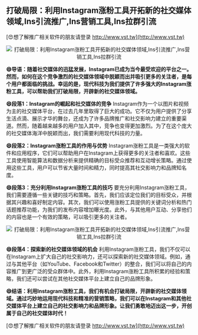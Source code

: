 ## **打破局限：利用Instagram涨粉工具开拓新的社交媒体领域,Ins引流推广,Ins营销工具,Ins拉群引流**

[😍想了解推广相关软件的朋友请登录 http://www.vst.tw](http://www.vst.tw)

 <center><img src="https://vst.tw/MP4/tuiguang/png/5.png" alt="打破局限：利用Instagram涨粉工具开拓新的社交媒体领域,Ins引流推广,Ins营销工具,Ins拉群引流"></center>

**😄导语：随着社交媒体的迅猛发展，Instagram已成为当今最受欢迎的平台之一。然而，如何在这个竞争激烈的社交媒体领域中脱颖而出并吸引更多的关注者，是每个用户都面临的挑战。幸运的是，现代科技为我们提供了许多强大的Instagram涨粉工具，可以帮助我们打破局限，开辟新的社交媒体领域。**

**😄段落1：Instagram的崛起和社交媒体的竞争**
Instagram作为一个以图片和视频为主的社交媒体平台，在过去几年里取得了巨大的成功。它不仅为用户提供了分享生活点滴、展示才华的舞台，还成为了许多品牌推广和社交影响力建立的重要渠道。然而，随着越来越多的用户加入其中，竞争也变得更加激烈。为了在这个庞大的社交媒体海洋中脱颖而出，我们需要利用现代科技的力量。

**😄段落2：Instagram涨粉工具的作用与优势**
Instagram涨粉工具是一类强大的软件和应用程序，它们可以帮助用户在Instagram上获得更多的关注者和喜欢。这些工具使用智能算法和数据分析来提供精确的目标受众推荐和互动增长策略。通过使用这些工具，用户可以节省大量时间和精力，同时提高其社交影响力和品牌知名度。

**😄段落3：充分利用Instagram涨粉工具的技巧**
要充分利用Instagram涨粉工具，我们需要遵循一些关键的技巧和策略。首先，我们应该定位我们的目标受众，并根据其兴趣和喜好制定内容。其次，我们可以使用涨粉工具提供的关键词分析和热门话题推荐功能，为我们的发布内容增加曝光度。此外，与其他用户互动、分享他们的内容也是一个有效的策略，可以吸引更多的关注者。

 <center><img src="https://vst.tw/MP4/tuiguang/png/2.png" alt="打破局限：利用Instagram涨粉工具开拓新的社交媒体领域,Ins引流推广,Ins营销工具,Ins拉群引流"></center>

**😄段落4：探索新的社交媒体领域的机会**
利用Instagram涨粉工具，我们不仅可以在Instagram上扩大自己的社交影响力，还可以探索新的社交媒体领域。例如，通过与其他平台（如YouTube、Facebook和Twitter）的整合，我们可以将自己的内容推广到更广泛的受众群体中。此外，利用Instagram涨粉工具所积累的经验和策略，我们还可以尝试在其他社交媒体平台上建立自己的品牌形象。

**😄结语：利用Instagram涨粉工具，我们有机会打破局限，开辟新的社交媒体领域。通过巧妙地运用现代科技和精准的营销策略，我们可以在Instagram和其他社交媒体平台上建立自己的社交影响力和品牌形象。让我们勇敢地迈出这一步，开创属于自己的社交媒体时代！**

[😍想了解推广相关软件的朋友请登录 http://www.vst.tw](http://www.vst.tw)



